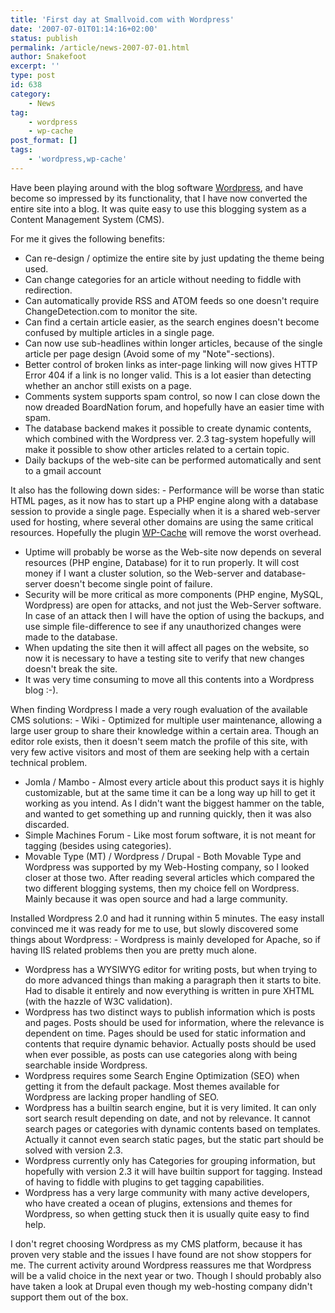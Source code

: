 ```yaml
---
title: 'First day at Smallvoid.com with Wordpress'
date: '2007-07-01T01:14:16+02:00'
status: publish
permalink: /article/news-2007-07-01.html
author: Snakefoot
excerpt: ''
type: post
id: 638
category:
    - News
tag:
    - wordpress
    - wp-cache
post_format: []
tags:
    - 'wordpress,wp-cache'
---
```

Have been playing around with the blog software [Wordpress](http://wordpress.org/), and have become so impressed by its functionality, that I have now converted the entire site into a blog. It was quite easy to use this blogging system as a Content Management System (CMS).  
  
 For me it gives the following benefits:

- Can re-design / optimize the entire site by just updating the theme being used.
- Can change categories for an article without needing to fiddle with redirection.
- Can automatically provide RSS and ATOM feeds so one doesn't require ChangeDetection.com to monitor the site.
- Can find a certain article easier, as the search engines doesn't become confused by multiple articles in a single page.
- Can now use sub-headlines within longer articles, because of the single article per page design (Avoid some of my "Note"-sections).
- Better control of broken links as inter-page linking will now gives HTTP Error 404 if a link is no longer valid. This is a lot easier than detecting whether an anchor still exists on a page.
- Comments system supports spam control, so now I can close down the now dreaded BoardNation forum, and hopefully have an easier time with spam.
- The database backend makes it possible to create dynamic contents, which combined with the Wordpress ver. 2.3 tag-system hopefully will make it possible to show other articles related to a certain topic.
- Daily backups of the web-site can be performed automatically and sent to a gmail account
 
 It also has the following down sides: - Performance will be worse than static HTML pages, as it now has to start up a PHP engine along with a database session to provide a single page. Especially when it is a shared web-server used for hosting, where several other domains are using the same critical resources. Hopefully the plugin [WP-Cache](http://wordpress.org/extend/plugins/wp-cache/) will remove the worst overhead.
- Uptime will probably be worse as the Web-site now depends on several resources (PHP engine, Database) for it to run properly. It will cost money if I want a cluster solution, so the Web-server and database-server doesn't become single point of failure.
- Security will be more critical as more components (PHP engine, MySQL, Wordpress) are open for attacks, and not just the Web-Server software. In case of an attack then I will have the option of using the backups, and use simple file-difference to see if any unauthorized changes were made to the database.
- When updating the site then it will affect all pages on the website, so now it is necessary to have a testing site to verify that new changes doesn't break the site.
- It was very time consuming to move all this contents into a Wordpress blog :-).
 
 When finding Wordpress I made a very rough evaluation of the available CMS solutions: - Wiki - Optimized for multiple user maintenance, allowing a large user group to share their knowledge within a certain area. Though an editor role exists, then it doesn't seem match the profile of this site, with very few active visitors and most of them are seeking help with a certain technical problem.
- Jomla / Mambo - Almost every article about this product says it is highly customizable, but at the same time it can be a long way up hill to get it working as you intend. As I didn't want the biggest hammer on the table, and wanted to get something up and running quickly, then it was also discarded.
- Simple Machines Forum - Like most forum software, it is not meant for tagging (besides using categories).
- Movable Type (MT) / Wordpress / Drupal - Both Movable Type and Wordpress was supported by my Web-Hosting company, so I looked closer at those two. After reading several articles which compared the two different blogging systems, then my choice fell on Wordpress. Mainly because it was open source and had a large community.
 
 Installed Wordpress 2.0 and had it running within 5 minutes. The easy install convinced me it was ready for me to use, but slowly discovered some things about Wordpress: - Wordpress is mainly developed for Apache, so if having IIS related problems then you are pretty much alone.
- Wordpress has a WYSIWYG editor for writing posts, but when trying to do more advanced things than making a paragraph then it starts to bite. Had to disable it entirely and now everything is written in pure XHTML (with the hazzle of W3C validation).
- Wordpress has two distinct ways to publish information which is posts and pages. Posts should be used for information, where the relevance is dependent on time. Pages should be used for static information and contents that require dynamic behavior. Actually posts should be used when ever possible, as posts can use categories along with being searchable inside Wordpress.
- Wordpress requires some Search Engine Optimization (SEO) when getting it from the default package. Most themes available for Wordpress are lacking proper handling of SEO.
- Wordpress has a builtin search engine, but it is very limited. It can only sort search result depending on date, and not by relevance. It cannot search pages or categories with dynamic contents based on templates. Actually it cannot even search static pages, but the static part should be solved with version 2.3.
- Wordpress currently only has Categories for grouping information, but hopefully with version 2.3 it will have builtin support for tagging. Instead of having to fiddle with plugins to get tagging capabilities.
- Wordpress has a very large community with many active developers, who have created a ocean of plugins, extensions and themes for Wordpress, so when getting stuck then it is usually quite easy to find help.
 
 I don't regret choosing Wordpress as my CMS platform, because it has proven very stable and the issues I have found are not show stoppers for me. The current activity around Wordpress reassures me that Wordpress will be a valid choice in the next year or two. Though I should probably also have taken a look at Drupal even though my web-hosting company didn't support them out of the box.